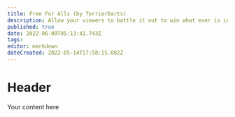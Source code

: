```yaml
---
title: Free For Alls (by TerrierDarts)
description: Allow your viewers to battle it out to win what ever is in the pot!
published: true
date: 2022-06-09T05:13:41.743Z
tags: 
editor: markdown
dateCreated: 2022-05-14T17:58:15.082Z
---
```


# Header

Your content here

